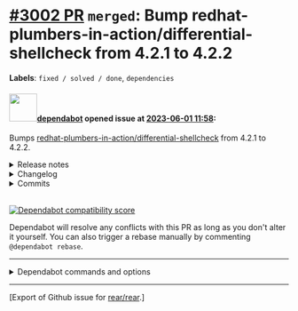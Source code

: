 [\#3002 PR](https://github.com/rear/rear/pull/3002) `merged`: Bump redhat-plumbers-in-action/differential-shellcheck from 4.2.1 to 4.2.2
========================================================================================================================================

**Labels**: `fixed / solved / done`, `dependencies`

#### <img src="https://avatars.githubusercontent.com/in/29110?v=4" width="50">[dependabot](https://github.com/apps/dependabot) opened issue at [2023-06-01 11:58](https://github.com/rear/rear/pull/3002):

Bumps
[redhat-plumbers-in-action/differential-shellcheck](https://github.com/redhat-plumbers-in-action/differential-shellcheck)
from 4.2.1 to 4.2.2.

<details>
<summary>Release notes</summary>
<p><em>Sourced from <a href="https://github.com/redhat-plumbers-in-action/differential-shellcheck/releases">redhat-plumbers-in-action/differential-shellcheck's releases</a>.</em></p>
<blockquote>
<h2>v4.2.2</h2>
<h1>What's Changed</h1>
<h2>Bug Fixes</h2>
<ul>
<li>Fix grep warning <code>warning: stray \ before /</code> :bug:  (<a href="https://redirect.github.com/redhat-plumbers-in-action/differential-shellcheck/issues/247">#247</a>) <a href="https://github.com/jamacku"><code>@​jamacku</code></a></li>
</ul>
<h2>Dependency Updates</h2>
<!-- raw HTML omitted -->
<ul>
<li>build(deps): bump fedora from 37 to 38 🤠  (<a href="https://redirect.github.com/redhat-plumbers-in-action/differential-shellcheck/issues/243">#243</a>) <a href="https://github.com/dependabot"><code>@​dependabot</code></a></li>
<li>build(deps): bump github/codeql-action from 2.3.0 to 2.3.2 (<a href="https://redirect.github.com/redhat-plumbers-in-action/differential-shellcheck/issues/246">#246</a>) <a href="https://github.com/dependabot"><code>@​dependabot</code></a></li>
<li>build(deps): bump codecov/codecov-action from 3.1.2 to 3.1.3 (<a href="https://redirect.github.com/redhat-plumbers-in-action/differential-shellcheck/issues/245">#245</a>) <a href="https://github.com/dependabot"><code>@​dependabot</code></a></li>
<li>build(deps): bump github/codeql-action from 2.2.12 to 2.3.0 (<a href="https://redirect.github.com/redhat-plumbers-in-action/differential-shellcheck/issues/244">#244</a>) <a href="https://github.com/dependabot"><code>@​dependabot</code></a></li>
<li>build(deps): bump github/super-linter from 4.10.1 to 5.0.0 (<a href="https://redirect.github.com/redhat-plumbers-in-action/differential-shellcheck/issues/242">#242</a>) <a href="https://github.com/dependabot"><code>@​dependabot</code></a></li>
<li>build(deps): bump github/codeql-action from 2.2.11 to 2.2.12 (<a href="https://redirect.github.com/redhat-plumbers-in-action/differential-shellcheck/issues/241">#241</a>) <a href="https://github.com/dependabot"><code>@​dependabot</code></a></li>
<li>build(deps): bump codecov/codecov-action from 3.1.1 to 3.1.2 (<a href="https://redirect.github.com/redhat-plumbers-in-action/differential-shellcheck/issues/240">#240</a>) <a href="https://github.com/dependabot"><code>@​dependabot</code></a></li>
<li>build(deps): bump actions/checkout from 3.5.0 to 3.5.2 (<a href="https://redirect.github.com/redhat-plumbers-in-action/differential-shellcheck/issues/239">#239</a>) <a href="https://github.com/dependabot"><code>@​dependabot</code></a></li>
</ul>
<!-- raw HTML omitted -->
<p><strong>Full Changelog</strong>: <a href="https://github.com/redhat-plumbers-in-action/differential-shellcheck/compare/v4.2.1...v4.2.2">https://github.com/redhat-plumbers-in-action/differential-shellcheck/compare/v4.2.1...v4.2.2</a></p>
</blockquote>
</details>
<details>
<summary>Changelog</summary>
<p><em>Sourced from <a href="https://github.com/redhat-plumbers-in-action/differential-shellcheck/blob/main/docs/CHANGELOG.md">redhat-plumbers-in-action/differential-shellcheck's changelog</a>.</em></p>
<blockquote>
<h1>Changelog</h1>
<h2>v4.2.2</h2>
<ul>
<li>Container images now based on Fedora 38
<ul>
<li><code>ShellCheck</code> - <code>0.8.0 -&gt; 0.9.0</code></li>
<li><code>csutils</code> - <code>3.0.0 -&gt; 3.0.2</code></li>
</ul>
</li>
</ul>
<h2>v4.2.1</h2>
<ul>
<li>Handle multiple include/exclude paths with newlines</li>
</ul>
<h2>v4.2.0</h2>
<ul>
<li>New option <code>exclude-path</code>. Allows to specify list of paths excluded from ShellCheck scanning. It supports globbing and brace expansion. e.g. <code>test/{test1,test2}/**</code></li>
<li>New option <code>include-path</code>. Similar to <code>exclude-path</code>, it allows specifying the list of paths that will be included into scanning. No further checks are performed.
It supports globbing and brace expansion. e.g. <code>fixture/**.fixture</code></li>
</ul>
<h2>v4.1.0</h2>
<ul>
<li><code>grep</code> - do not escape <code>#</code> and <code>!</code> in patterns</li>
<li>Utilize <code>DEBUG</code> to run <code>grep</code> without <code>--silent</code> option</li>
<li>Update <code>csutils</code> (<code>csdiff</code>) to 3.0.0</li>
</ul>
<h2>v4.0.2</h2>
<ul>
<li>Correctly handle character escaping in filenames (e.g. <code>␣</code> and <code>&amp;</code>)</li>
<li>Improve documentation and more tests</li>
</ul>
<h2>v4.0.0</h2>
<ul>
<li>
<p>Tag <code>latest</code> is no longer available. Use major tags instead (e.g. <code>v3</code> or <code>v4</code>).</p>
</li>
<li>
<p>Action can be triggered using GitHub <code>push</code> event</p>
<pre lang="yaml"><code>on:
  push:
<p>jobs:
lint:
runs-on: ubuntu-latest</p>
<pre><code>steps:
  - uses: actions/checkout@v3
    with:
      fetch-depth: 0

-   uses: redhat-plumbers-in-action/differential-shellcheck@v4  
    id: ShellCheck  
    with:  
    </code></pre>

<p></code></pre></p>
</li>
</ul>
<!-- raw HTML omitted -->
</blockquote>
<p>... (truncated)</p>
</details>
<details>
<summary>Commits</summary>
<ul>
<li><a href="https://github.com/redhat-plumbers-in-action/differential-shellcheck/commit/ac4483d8c6713bd2011037f44fe626989468af74"><code>ac4483d</code></a> v4.2.2</li>
<li><a href="https://github.com/redhat-plumbers-in-action/differential-shellcheck/commit/b44a6bc371f3fda5de162ed8a2aefe13f957a2f3"><code>b44a6bc</code></a> build(deps): bump fedora from 37 to 38 and ShellCheck from 0.8.0 to 0.9.0</li>
<li><a href="https://github.com/redhat-plumbers-in-action/differential-shellcheck/commit/3d57c69c1100b6704a8e76696fc6d02106b41919"><code>3d57c69</code></a> fix: grep warning <code>warning: stray \ before /</code></li>
<li><a href="https://github.com/redhat-plumbers-in-action/differential-shellcheck/commit/d984c2707a9d702bafee1232b31bd3fbbff8614e"><code>d984c27</code></a> build(deps): bump github/codeql-action from 2.3.0 to 2.3.2</li>
<li><a href="https://github.com/redhat-plumbers-in-action/differential-shellcheck/commit/2e03212f32c8f920bbc6324236712933a2ea79c4"><code>2e03212</code></a> build(deps): bump codecov/codecov-action from 3.1.2 to 3.1.3</li>
<li><a href="https://github.com/redhat-plumbers-in-action/differential-shellcheck/commit/c5e30b3db74ee4686f48979aae93f4025b5dba39"><code>c5e30b3</code></a> build(deps): bump github/codeql-action from 2.2.12 to 2.3.0</li>
<li><a href="https://github.com/redhat-plumbers-in-action/differential-shellcheck/commit/ca41b486e2f2a56245c9a12ffc7ac3afd4e55877"><code>ca41b48</code></a> build(deps): bump github/super-linter from 4.10.1 to 5.0.0</li>
<li><a href="https://github.com/redhat-plumbers-in-action/differential-shellcheck/commit/d759bf3f3d1d4d7d25aba05d8d57996fe8140b6a"><code>d759bf3</code></a> build(deps): bump github/codeql-action from 2.2.11 to 2.2.12</li>
<li><a href="https://github.com/redhat-plumbers-in-action/differential-shellcheck/commit/4e00b1c62e4b69f77571bab0d777264534cdf372"><code>4e00b1c</code></a> build(deps): bump codecov/codecov-action from 3.1.1 to 3.1.2</li>
<li><a href="https://github.com/redhat-plumbers-in-action/differential-shellcheck/commit/62320d810c5c2b99209380f6aff1502023aafb74"><code>62320d8</code></a> build(deps): bump actions/checkout from 3.5.0 to 3.5.2</li>
<li>See full diff in <a href="https://github.com/redhat-plumbers-in-action/differential-shellcheck/compare/87b655ab4f0356d441e31da1a24dc0ec085beb13...ac4483d8c6713bd2011037f44fe626989468af74">compare view</a></li>
</ul>
</details>
<br />

[![Dependabot compatibility
score](https://dependabot-badges.githubapp.com/badges/compatibility_score?dependency-name=redhat-plumbers-in-action/differential-shellcheck&package-manager=github_actions&previous-version=4.2.1&new-version=4.2.2)](https://docs.github.com/en/github/managing-security-vulnerabilities/about-dependabot-security-updates#about-compatibility-scores)

Dependabot will resolve any conflicts with this PR as long as you don't
alter it yourself. You can also trigger a rebase manually by commenting
`@dependabot rebase`.

------------------------------------------------------------------------

<details>
<summary>Dependabot commands and options</summary>
<br />

You can trigger Dependabot actions by commenting on this PR:

-   `@dependabot rebase` will rebase this PR
-   `@dependabot recreate` will recreate this PR, overwriting any edits
    that have been made to it
-   `@dependabot merge` will merge this PR after your CI passes on it
-   `@dependabot squash and merge` will squash and merge this PR after
    your CI passes on it
-   `@dependabot cancel merge` will cancel a previously requested merge
    and block automerging
-   `@dependabot reopen` will reopen this PR if it is closed
-   `@dependabot close` will close this PR and stop Dependabot
    recreating it. You can achieve the same result by closing it
    manually
-   `@dependabot ignore this major version` will close this PR and stop
    Dependabot creating any more for this major version (unless you
    reopen the PR or upgrade to it yourself)
-   `@dependabot ignore this minor version` will close this PR and stop
    Dependabot creating any more for this minor version (unless you
    reopen the PR or upgrade to it yourself)
-   `@dependabot ignore this dependency` will close this PR and stop
    Dependabot creating any more for this dependency (unless you reopen
    the PR or upgrade to it yourself)

</details>

------------------------------------------------------------------------

\[Export of Github issue for
[rear/rear](https://github.com/rear/rear).\]
